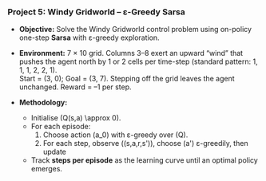 ### **Project 5: Windy Gridworld – ε-Greedy Sarsa**

- **Objective:** Solve the Windy Gridworld control problem  using on-policy one-step **Sarsa** with ε-greedy exploration.

- **Environment:** 7 × 10 grid. Columns 3–8 exert an upward “wind” that pushes the agent north by 1 or 2 cells per time-step (standard pattern: 1, 1, 1, 2, 2, 1).  
  Start = (3, 0); Goal = (3, 7). Stepping off the grid leaves the agent unchanged. Reward = –1 per step.

- **Methodology:**
  - Initialise \(Q(s,a) \approx 0\).
  - For each episode:  
    1. Choose action \(a_0\) with ε-greedy over \(Q\).  
    2. For each step, observe \((s,a,r,s')\), choose \(a'\) ε-greedily, then update
  - Track **steps per episode** as the learning curve until an optimal policy emerges.


